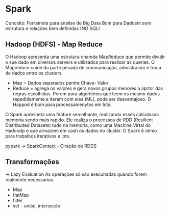 # Spark

Conceito:
Ferrameta para analise de Big Data
Bom para Dadosm sem estrutura e relações bem definidas (NO SQL)



## Hadoop (HDFS) - Map Reduce
O Hadoop apresenta uma estrutura chamda MapReduce que permite dividir o sue dado em diversos servers e utilizados para realisar as queries. O Mapreduce cuide da parte pesada de comnunicação, admistracão e troca de dados entre os clusters.
* Map = Dados separados pentre Chave- Valor
* Reduce = agrega os valores e gera novos grupos menores a aprtor das regras escolhidas. 
Porem para algoritimos que leem os mesmo dados repedidamente e iteram com eles (ML), pode ser desvantajoso. O Happod é bom para processamenytos em lots. 

O Spark apresneta uma feature semelhante, realizando esses calculosna memoria sendo mais rapido. Ele realiza o processos de RDD (Resilient Distribuited Datasets) tudo na memoria, como uma Machine Virtal do Hadoodp e que armazem em cash os dados do cluster. O Spark é otimo para trabalhos iterativos e lots. 


pypark -> SparkContext - Ciração de RDDS


## Transformações

-> Lazy Evaluation
As operações só são execultadas quando forem realmente necessarias.

* Map 
* flatMap
* filter 
* set - união, interseção 


